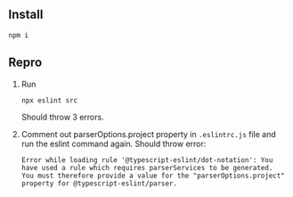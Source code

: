 ## Install
```
npm i
```

## Repro

1. Run

    ```
    npx eslint src
    ```
    Should throw 3 errors.

2. Comment out parserOptions.project property in `.eslintrc.js` file and run the eslint command again.
    Should throw error:
    ```
    Error while loading rule '@typescript-eslint/dot-notation': You have used a rule which requires parserServices to be generated.
    You must therefore provide a value for the "parserOptions.project" property for @typescript-eslint/parser.
    ```
